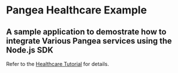 # Pangea Healthcare Example

## A sample application to demostrate how to integrate Various Pangea services using the Node.js SDK

Refer to the [Healthcare Tutorial](https://pangea.cloud/docs/tutorials/healthcare) for details.

